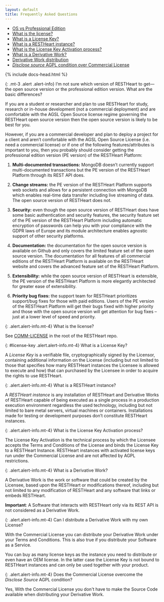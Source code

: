 ```yaml
---
layout: default
title: Frequently Asked Questions
---
```

<div class="container-fluid imgHover">
    <div class="row flex-xl-nowrap">

<div markdown="1" class="d-none d-lg-block col-lg-3 order-first faq-toc">

* [OS vs Professional Edition](#os-vs-pe)
* [What is the license?](#license)
* [What is a License Key?](#license-key)
* [What is a RESTHeart instance?](#rh-instance)
* [What is the License Key Activation process?](#license-key-activation)
* [What is a Derivative Work?](#derivative-work)
* [Derivative Work distribution](#distribute-derivative-work)
* [*Disclose source* AGPL condition over Commercial License](#commercial-license-overcome-disclose-source)

</div>
<div markdown="1" class="col-12 col-lg-7 py-md-3 bf-content">

{% include docs-head.html %} 

<div class="anchor-offset" id="os-vs-pe">
</div>

{: .mt-3 .alert .alert-info}
I’m not sure which version of RESTHeart to get—the open source version or the professional edition version. What are the basic differences?

If you are a student or researcher and plan to use RESTHeart for study, research or in-house development (not a commercial deployment) and are comfortable with the AGSL Open Source license regime governing the RESTHeart open source version then the open source version is likely to be best for you.

However, if you are a commercial developer and plan to deploy a project for a client and aren’t comfortable with the AGSL Open Source License (i.e. need a commercial license) or if one of the following features/attributes is important to you, then you probably should consider getting the professional edition version (PE version) of the RESTHeart Platform:

1. **Multi-documented transactions:** MongoDB doesn’t currently support multi-documented transactions but the PE version of the RESTHeart Platform through its REST API does.

2. **Change streams:** the PE version of the RESTHeart Platform supports web sockets and allows for a persistent connection with MongoDB which enables real-time data transfer including live streaming of data. The open source version of RESTHeart does not. 

3. **Security:** even though the open source version of RESTHeart does have some basic authentication and security features, the security feature set of the PE version of the RESTHeart Platform including automatic encryption of passwords can help you with your compliance with the GDPR laws of Europe and its module architecture enables agnostic support of other security platforms. 

4. **Documentation:** the documentation for the open source version is available on Github and only covers the limited feature set of the open source version. The documentation for all features of all commercial editions of the RESTHeart Platform is available on the RESTHeart website and covers the advanced feature set of the RESTHeart Platform.

5. **Extensibility:** while the open source version of RESTHeart is extensible, the PE version of the RESTHeart Platform is more elegantly architected for greater ease of extensibility.



6. **Priority bug fixes:** the support team for RESTHeart prioritizes support/bug fixes for those with paid editions. Users of the PE version of the RESTHeart Platform will get their bugs fixed with higher priority and those with the open source version will get attention for bug fixes – just at a lower level of speed and priority.


<div class="anchor-offset" id="license">
</div>

{: .alert.alert-info.mt-4}
What is the license?

See [COMM-LICENSE](https://github.com/SoftInstigate/restheart/blob/master/COMM-LICENSE.txt) in the root of the RESTHeart repo.


<div class="anchor-offset" id="license-key">
</div>

{: #license-key .alert.alert-info.mt-4}
What is a License Key?

A *License Key* is a verifiable file, cryptographically signed by the Licensor, containing additional information on the License (including but not limited to those that specifies how many RESTHeart instances the Licensee is allowed to execute and how) that can purchased by the Licensee in order to acquire the rights to use RESTHeart.


<div class="anchor-offset" id="rh-instance">
</div>

{: .alert.alert-info.mt-4}
What is a RESTHeart instance?

A *RESTHeart instance* is any installation of RESTHeart and Derivative Works of RESTHeart capable of being executed as a single process in a production execution environment regardless the used technology, including but not limited to bare metal servers, virtual machines or containers. Installations made for testing or development purposes don’t constitute RESTHeart instances.


<div class="anchor-offset" id="license-key-activation">
</div>

{: .alert.alert-info.mt-4}
What is the License Key Activation process?

The License Key Activation is the technical process by which the Licensee accepts the Terms and Conditions of the License and binds the License Key to a RESTHeart Instance. RESTHeart instances with activated license keys run under the Commercial License and are not affected by AGPL restrictions.


<div class="anchor-offset" id="derivative-work">
</div>

{: .alert.alert-info.mt-4}
What is a Derivative Work?

A Derivative Work is the work or software that could be created by the Licensee, based upon the RESTHeart or modifications thereof, including but not limited to any modification of RESTHeart and any software that links or embeds RESTHeart. 

**Important**: A Software that interacts with RESTHeart only via its REST API is not considered as a Derivative Work.


<div class="anchor-offset" id="distribute-derivative-work">
</div>

{: .alert.alert-info.mt-4}
Can I distribute a Derivative Work with my own License?

With the Commercial License you can distribute your Derivative Work under your Terms and Conditions. This is also true if you distribute your Software as a Service.

You can buy as many license keys as the instance you need to distribute or even have an OEM license. In the latter case the License Key is not bound to RESTHeart instances and can only be used together with your product.


<div class="anchor-offset" id="commercial-license-overcome-disclose-source">
</div>

{: .alert.alert-info.mt-4}
Does the Commercial License overcome the *Disclose Source* AGPL condition?

Yes, With the Commercial License you don't have to make the Source Code available when distributing your Derivative Work. 

<div class="mb-5">&nbsp;</div>
</div>